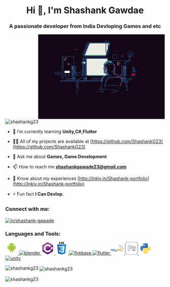 <h1 align="center">Hi 👋, I'm Shashank Gawdae</h1>
<h3 align="center">A passionate developer from India Devloping Games and etc</h3>
<img align="right" alt="coding" width="400" src="https://github.com/ShashankG23/ShashankG23/blob/main/giff.gif?raw=true">


<p align="left"> <img src="https://komarev.com/ghpvc/?username=shashankg23&label=Profile%20views&color=0e75b6&style=flat" alt="shashankg23" /> </p>

- 🌱 I’m currently learning **Unity,C#,Flutter**

- 👨‍💻 All of my projects are available at [https://github.com/ShashankG23](https://github.com/ShashankG23)

- 💬 Ask me about **Games, Game Development**

- 📫 How to reach me **shashankgawade23@gmail.com**

- 📄 Know about my experiences [http://lnkiy.in/Shashank-portfolio](http://lnkiy.in/Shashank-portfolio)

- ⚡ Fun fact **I Can Devlop.**

<h3 align="left">Connect with me:</h3>
<p align="left">
<a href="https://linkedin.com/in/in/shashank-gawade" target="blank"><img align="center" src="https://raw.githubusercontent.com/rahuldkjain/github-profile-readme-generator/master/src/images/icons/Social/linked-in-alt.svg" alt="in/shashank-gawade" height="30" width="40" /></a>
</p>

<h3 align="left">Languages and Tools:</h3>
<p align="left"> <a href="https://developer.android.com" target="_blank" rel="noreferrer"> <img src="https://raw.githubusercontent.com/devicons/devicon/master/icons/android/android-original-wordmark.svg" alt="android" width="40" height="40"/> </a> <a href="https://www.blender.org/" target="_blank" rel="noreferrer"> <img src="https://download.blender.org/branding/community/blender_community_badge_white.svg" alt="blender" width="40" height="40"/> </a> <a href="https://www.w3schools.com/cs/" target="_blank" rel="noreferrer"> <img src="https://raw.githubusercontent.com/devicons/devicon/master/icons/csharp/csharp-original.svg" alt="csharp" width="40" height="40"/> </a> <a href="https://www.w3schools.com/css/" target="_blank" rel="noreferrer"> <img src="https://raw.githubusercontent.com/devicons/devicon/master/icons/css3/css3-original-wordmark.svg" alt="css3" width="40" height="40"/> </a> <a href="https://firebase.google.com/" target="_blank" rel="noreferrer"> <img src="https://www.vectorlogo.zone/logos/firebase/firebase-icon.svg" alt="firebase" width="40" height="40"/> </a> <a href="https://flutter.dev" target="_blank" rel="noreferrer"> <img src="https://www.vectorlogo.zone/logos/flutterio/flutterio-icon.svg" alt="flutter" width="40" height="40"/> </a> <a href="https://www.mysql.com/" target="_blank" rel="noreferrer"> <img src="https://raw.githubusercontent.com/devicons/devicon/master/icons/mysql/mysql-original-wordmark.svg" alt="mysql" width="40" height="40"/> </a> <a href="https://www.photoshop.com/en" target="_blank" rel="noreferrer"> <img src="https://raw.githubusercontent.com/devicons/devicon/master/icons/photoshop/photoshop-line.svg" alt="photoshop" width="40" height="40"/> </a> <a href="https://www.python.org" target="_blank" rel="noreferrer"> <img src="https://raw.githubusercontent.com/devicons/devicon/master/icons/python/python-original.svg" alt="python" width="40" height="40"/> </a> <a href="https://unity.com/" target="_blank" rel="noreferrer"> <img src="https://www.vectorlogo.zone/logos/unity3d/unity3d-icon.svg" alt="unity" width="40" height="40"/> </a> </p>

<p><img align="left" src="https://github-readme-stats.vercel.app/api/top-langs?username=shashankg23&show_icons=true&locale=en&layout=compact" alt="shashankg23" /></p>

<p>&nbsp;<img align="center" src="https://github-readme-stats.vercel.app/api?username=shashankg23&show_icons=true&locale=en" alt="shashankg23" /></p>

<p><img align="center" src="https://github-readme-streak-stats.herokuapp.com/?user=shashankg23&" alt="shashankg23" /></p>
